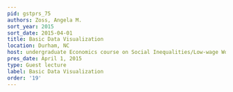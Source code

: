 ```yaml
---
pid: gstprs_75
authors: Zoss, Angela M.
sort_year: 2015
sort_date: 2015-04-01
title: Basic Data Visualization
location: Durham, NC
host: undergraduate Economics course on Social Inequalities/Low-wage Work
pres_date: April 1, 2015
type: Guest lecture
label: Basic Data Visualization
order: '19'
---
```

